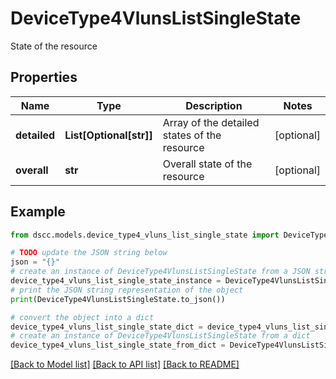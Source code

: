 # DeviceType4VlunsListSingleState

State of the resource

## Properties

Name | Type | Description | Notes
------------ | ------------- | ------------- | -------------
**detailed** | **List[Optional[str]]** | Array of the detailed states of the resource | [optional] 
**overall** | **str** | Overall state of the resource | [optional] 

## Example

```python
from dscc.models.device_type4_vluns_list_single_state import DeviceType4VlunsListSingleState

# TODO update the JSON string below
json = "{}"
# create an instance of DeviceType4VlunsListSingleState from a JSON string
device_type4_vluns_list_single_state_instance = DeviceType4VlunsListSingleState.from_json(json)
# print the JSON string representation of the object
print(DeviceType4VlunsListSingleState.to_json())

# convert the object into a dict
device_type4_vluns_list_single_state_dict = device_type4_vluns_list_single_state_instance.to_dict()
# create an instance of DeviceType4VlunsListSingleState from a dict
device_type4_vluns_list_single_state_from_dict = DeviceType4VlunsListSingleState.from_dict(device_type4_vluns_list_single_state_dict)
```
[[Back to Model list]](../README.md#documentation-for-models) [[Back to API list]](../README.md#documentation-for-api-endpoints) [[Back to README]](../README.md)


